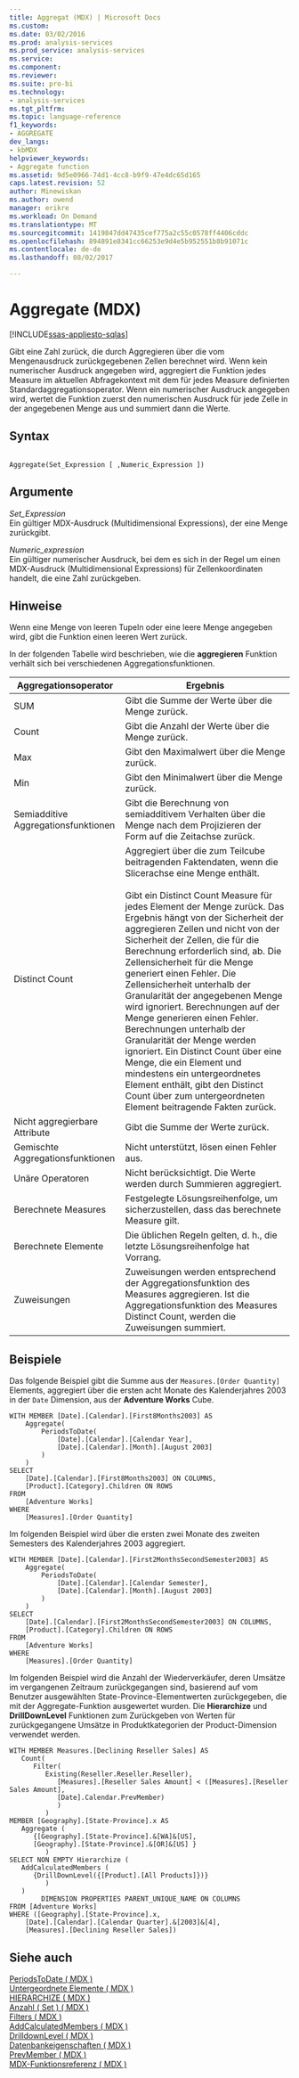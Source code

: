 ```yaml
---
title: Aggregat (MDX) | Microsoft Docs
ms.custom: 
ms.date: 03/02/2016
ms.prod: analysis-services
ms.prod_service: analysis-services
ms.service: 
ms.component: 
ms.reviewer: 
ms.suite: pro-bi
ms.technology:
- analysis-services
ms.tgt_pltfrm: 
ms.topic: language-reference
f1_keywords:
- AGGREGATE
dev_langs:
- kbMDX
helpviewer_keywords:
- Aggregate function
ms.assetid: 9d5e0966-74d1-4cc8-b9f9-47e4dc65d165
caps.latest.revision: 52
author: Minewiskan
ms.author: owend
manager: erikre
ms.workload: On Demand
ms.translationtype: MT
ms.sourcegitcommit: 1419847dd47435cef775a2c55c0578ff4406cddc
ms.openlocfilehash: 894891e8341cc66253e9d4e5b952551b8b91071c
ms.contentlocale: de-de
ms.lasthandoff: 08/02/2017

---
```

# <a name="aggregate-mdx"></a>Aggregate (MDX)
[!INCLUDE[ssas-appliesto-sqlas](../includes/ssas-appliesto-sqlas.md)]

  Gibt eine Zahl zurück, die durch Aggregieren über die vom Mengenausdruck zurückgegebenen Zellen berechnet wird. Wenn kein numerischer Ausdruck angegeben wird, aggregiert die Funktion jedes Measure im aktuellen Abfragekontext mit dem für jedes Measure definierten Standardaggregationsoperator. Wenn ein numerischer Ausdruck angegeben wird, wertet die Funktion zuerst den numerischen Ausdruck für jede Zelle in der angegebenen Menge aus und summiert dann die Werte.  
  
## <a name="syntax"></a>Syntax  
  
```  
  
Aggregate(Set_Expression [ ,Numeric_Expression ])  
```  
  
## <a name="arguments"></a>Argumente  
 *Set_Expression*  
 Ein gültiger MDX-Ausdruck (Multidimensional Expressions), der eine Menge zurückgibt.  
  
 *Numeric_expression*  
 Ein gültiger numerischer Ausdruck, bei dem es sich in der Regel um einen MDX-Ausdruck (Multidimensional Expressions) für Zellenkoordinaten handelt, die eine Zahl zurückgeben.  
  
## <a name="remarks"></a>Hinweise  
 Wenn eine Menge von leeren Tupeln oder eine leere Menge angegeben wird, gibt die Funktion einen leeren Wert zurück.  
  
 In der folgenden Tabelle wird beschrieben, wie die **aggregieren** Funktion verhält sich bei verschiedenen Aggregationsfunktionen.  
  
|Aggregationsoperator|Ergebnis|  
|--------------------------|------------|  
|SUM|Gibt die Summe der Werte über die Menge zurück.|  
|Count|Gibt die Anzahl der Werte über die Menge zurück.|  
|Max|Gibt den Maximalwert über die Menge zurück.|  
|Min|Gibt den Minimalwert über die Menge zurück.|  
|Semiadditive Aggregationsfunktionen|Gibt die Berechnung von semiadditivem Verhalten über die Menge nach dem Projizieren der Form auf die Zeitachse zurück.|  
|Distinct Count|Aggregiert über die zum Teilcube beitragenden Faktendaten, wenn die Slicerachse eine Menge enthält.<br /><br /> Gibt ein Distinct Count Measure für jedes Element der Menge zurück. Das Ergebnis hängt von der Sicherheit der aggregieren Zellen und nicht von der Sicherheit der Zellen, die für die Berechnung erforderlich sind, ab. Die Zellensicherheit für die Menge generiert einen Fehler. Die Zellensicherheit unterhalb der Granularität der angegebenen Menge wird ignoriert. Berechnungen auf der Menge generieren einen Fehler. Berechnungen unterhalb der Granularität der Menge werden ignoriert. Ein Distinct Count über eine Menge, die ein Element und mindestens ein untergeordnetes Element enthält, gibt den Distinct Count über zum untergeordneten Element beitragende Fakten zurück.|  
|Nicht aggregierbare Attribute|Gibt die Summe der Werte zurück.|  
|Gemischte Aggregationsfunktionen|Nicht unterstützt, lösen einen Fehler aus.|  
|Unäre Operatoren|Nicht berücksichtigt. Die Werte werden durch Summieren aggregiert.|  
|Berechnete Measures|Festgelegte Lösungsreihenfolge, um sicherzustellen, dass das berechnete Measure gilt.|  
|Berechnete Elemente|Die üblichen Regeln gelten, d. h., die letzte Lösungsreihenfolge hat Vorrang.|  
|Zuweisungen|Zuweisungen werden entsprechend der Aggregationsfunktion des Measures aggregieren. Ist die Aggregationsfunktion des Measures Distinct Count, werden die Zuweisungen summiert.|  
  
## <a name="examples"></a>Beispiele  
 Das folgende Beispiel gibt die Summe aus der `Measures.[Order Quantity]` Elements, aggregiert über die ersten acht Monate des Kalenderjahres 2003 in der `Date` Dimension, aus der **Adventure Works** Cube.  
  
```  
WITH MEMBER [Date].[Calendar].[First8Months2003] AS  
    Aggregate(  
        PeriodsToDate(  
            [Date].[Calendar].[Calendar Year],   
            [Date].[Calendar].[Month].[August 2003]  
        )  
    )  
SELECT   
    [Date].[Calendar].[First8Months2003] ON COLUMNS,  
    [Product].[Category].Children ON ROWS  
FROM  
    [Adventure Works]  
WHERE  
    [Measures].[Order Quantity]  
```  
  
 Im folgenden Beispiel wird über die ersten zwei Monate des zweiten Semesters des Kalenderjahres 2003 aggregiert.  
  
```  
WITH MEMBER [Date].[Calendar].[First2MonthsSecondSemester2003] AS  
    Aggregate(  
        PeriodsToDate(  
            [Date].[Calendar].[Calendar Semester],   
            [Date].[Calendar].[Month].[August 2003]  
        )  
    )  
SELECT   
    [Date].[Calendar].[First2MonthsSecondSemester2003] ON COLUMNS,  
    [Product].[Category].Children ON ROWS  
FROM  
    [Adventure Works]  
WHERE  
    [Measures].[Order Quantity]  
```  
  
 Im folgenden Beispiel wird die Anzahl der Wiederverkäufer, deren Umsätze im vergangenen Zeitraum zurückgegangen sind, basierend auf vom Benutzer ausgewählten State-Province-Elementwerten zurückgegeben, die mit der Aggregate-Funktion ausgewertet wurden. Die **Hierarchize** und **DrillDownLevel** Funktionen zum Zurückgeben von Werten für zurückgegangene Umsätze in Produktkategorien der Product-Dimension verwendet werden.  
  
```  
WITH MEMBER Measures.[Declining Reseller Sales] AS   
   Count(  
      Filter(  
         Existing(Reseller.Reseller.Reseller),   
            [Measures].[Reseller Sales Amount] < ([Measures].[Reseller Sales Amount],  
            [Date].Calendar.PrevMember)  
            )  
         )  
MEMBER [Geography].[State-Province].x AS   
   Aggregate (   
      {[Geography].[State-Province].&[WA]&[US],   
      [Geography].[State-Province].&[OR]&[US] }   
         )  
SELECT NON EMPTY Hierarchize (  
   AddCalculatedMembers (  
      {DrillDownLevel({[Product].[All Products]})}  
         )  
   )  
        DIMENSION PROPERTIES PARENT_UNIQUE_NAME ON COLUMNS   
FROM [Adventure Works]  
WHERE ([Geography].[State-Province].x,   
    [Date].[Calendar].[Calendar Quarter].&[2003]&[4],  
    [Measures].[Declining Reseller Sales])  
```  
  
## <a name="see-also"></a>Siehe auch  
 [PeriodsToDate &#40; MDX &#41;](../mdx/periodstodate-mdx.md)   
 [Untergeordnete Elemente &#40; MDX &#41;](../mdx/children-mdx.md)   
 [HIERARCHIZE &#40; MDX &#41;](../mdx/hierarchize-mdx.md)   
 [Anzahl &#40; Set &#41; &#40; MDX &#41;](../mdx/count-set-mdx.md)   
 [Filters &#40; MDX &#41;](../mdx/filter-mdx.md)   
 [AddCalculatedMembers &#40; MDX &#41;](../mdx/addcalculatedmembers-mdx.md)   
 [DrilldownLevel &#40; MDX &#41;](../mdx/drilldownlevel-mdx.md)   
 [Datenbankeigenschaften &#40; MDX &#41;](../mdx/properties-mdx.md)   
 [PrevMember &#40; MDX &#41;](../mdx/prevmember-mdx.md)   
 [MDX-Funktionsreferenz &#40; MDX &#41;](../mdx/mdx-function-reference-mdx.md)  
  
  

